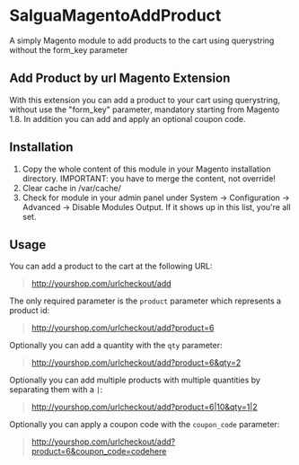 SalguaMagentoAddProduct
=======================

A simply Magento module to add products to the cart using querystring without the form_key parameter

Add Product by url Magento Extension
------------------------------------

With this extension you can add a product to your cart using querystring, without use the "form_key" parameter, mandatory starting from Magento 1.8. 
In addition you can add and apply an optional coupon code.

Installation
------------

1. Copy the whole content of this module in your Magento installation directory. IMPORTANT: you have to merge the content, not override!
2. Clear cache in /var/cache/
3. Check for module in your admin panel under System -> Configuration -> Advanced -> Disable Modules Output.  If it shows up in this list, you're all set.


Usage
-----

You can add a product to the cart at the following URL:

> http://yourshop.com/urlcheckout/add

The only required parameter is the `product` parameter which represents a product id:
> http://yourshop.com/urlcheckout/add?product=6

Optionally you can add a quantity with the `qty` parameter:
> http://yourshop.com/urlcheckout/add?product=6&qty=2

Optionally you can add multiple products with multiple quantities by separating them with a `|`:
> http://yourshop.com/urlcheckout/add?product=6|10&qty=1|2

Optionally you can apply a coupon code with the `coupon_code` parameter:
> http://yourshop.com/urlcheckout/add?product=6&coupon_code=codehere


